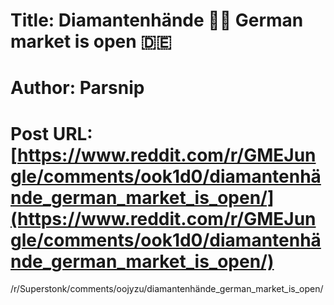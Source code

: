# Title: Diamantenhände 💎👐 German market is open 🇩🇪
# Author: Parsnip
# Post URL: [https://www.reddit.com/r/GMEJungle/comments/ook1d0/diamantenhände_german_market_is_open/](https://www.reddit.com/r/GMEJungle/comments/ook1d0/diamantenhände_german_market_is_open/)


/r/Superstonk/comments/oojyzu/diamantenhände_german_market_is_open/